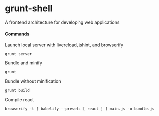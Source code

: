 # grunt-shell
A frontend architecture for developing web applications

#### Commands

Launch local server with livereload, jshint, and browserify

`grunt server`


 Bundle and minify

`grunt`


Bundle without minification
 
`grunt build`

Compile react

`browserify -t [ babelify --presets [ react ] ] main.js -o bundle.js`